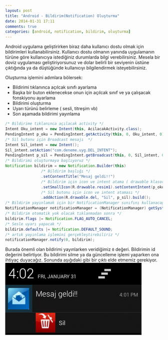 ```yaml
---
layout: post
title: "Android - Bildirim(Notification) Oluşturma"
date: 2014-01-31 17:11
comments: true
categories: [android, notification, bildirim, oluşturma]
---
```

Android uygulama geliştirirken biraz daha kullanıcı dostu olmak için
bildirimleri kullanabilirsiniz. Kullanıcı dostu olmanın yanında uygulamanın
türüne göre kullanıcıya istediğiniz durumlarda bilgi verebilirsiniz. Mesela bir
doviz uygulaması geliştiriyorsunuz ve dolar belirli bir seviyenin üstüne
çıktığında ya da düştüğünde kullanıcıyı bilgilendirmek isteyebilirsiniz.   

Oluşturma işlemini adımlara bölersek: <!-- more -->

- Bildirimi tıklanınca açılcak sınıfı ayarlama
- Başka bir buton eklenecekse onun için açılcak sınıf ve ya çalışacak
  fonskiyonu ayarlama
- Bildirimi oluşturma
- Uyarı türünü belirleme ( sesli, titreşim vb)
- Son aşamada bildirimi yayınlama

```java
/* Bildirime tıklanınca açılacak activity */
Intent Oku_intent = new Intent(this, AcilacakActivity.class);
PendingIntent p_oku = PendingIntent.getActivity(this, 0, Oku_intent, 0);
/* Sil butonu için Broadcast mesajı  */
Intent Sil_intent = new Intent();
Sil_intent.setAction("com.deneme.uyg.DEL_INTENT");
PendingIntent p_sil = PendingIntent.getBroadcast(this, 0, Sil_intent, 0);
/* Bildirimi oluşturmaya başlıyoruz */
Notification bildirim = new Notification.Builder(this)
                /* Bildirim başlığı */
                .setContentTitle("Mesaj geldi!!")
                /* Bildirim için icon ve intent atama ( drawable klasoru içinde resim1.jpg olması lazım) */
                .setSmallIcon(R.drawable.resim1).setContentIntent(p_oku)
                /* Sil butonu için icon ve intent ataması */
                .addAction(R.drawable.del, "Sil", p_sil).build();
/* Bildirim yayınlamak için bir NotificationManager sınıfını kullanacağız */
NotificationManager notificationManager = (NotificationManager) getSystemService(NOTIFICATION_SERVICE);
/* Bildirim otomatik yok olacak tıklanmadan sonra */
bildirim.flags |= Notification.FLAG_AUTO_CANCEL;
/* Sesle uyarı yapacak */
bildirim.defaults |= Notification.DEFAULT_SOUND;
/* artık yayınlama işlemini gerçekleştirebiliriz */
notificationManager.notify(0, bildirim);
```
Burada önemli olan bildirimi yayınlarken veridiğimiz `0` değeri. Bildirimin id değerini belirtiyor. Bu bildirimi silme ya da güncelleme işlemi yaparken ona ihtiyaç duyacağız.
Sonunda aşığıdaki gibi bir çıktı elde etmemiz gerekiyor.   
![resim](/images/noti.png)

